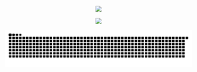 <p align="center">
  <a href="https://discord.com/users/925192939980857375">
    <img src="https://lanyard.cnrad.dev/api/925192939980857375?hideStatus=false&hideActivity=true&hideBadges=false&hideDecoration=false&animatedDecoration=false&theme=booru-qualityhentais" />
  </a>
</p>
<p align="center">
  <img src="https://count.getloli.com/@radianeuh?name=radianeuh&theme=booru-qualityhentaistheme=booru-qualityhentaistheme=booru-lisutheme=booru-jaypeetheme=booru-lisutheme=booru-lisutheme=booru-qualityhentaistheme=booru-jaypeetheme=booru-lisutheme=booru-qualityhentaistheme=booru-lisutheme=booru-jaypeetheme=booru-jaypeetheme=booru-lisutheme=booru-lisutheme=booru-jaypeetheme=booru-jaypeetheme=booru-qualityhentaistheme=booru-jaypeetheme=booru-lisutheme=booru-qualityhentaistheme=booru-jaypeetheme=booru-lisutheme=booru-qualityhentaistheme=booru-qualityhentaistheme=booru-qualityhentaistheme=booru-qualityhentaistheme=booru-qualityhentaistheme=booru-qualityhentaistheme=booru-lisutheme=booru-qualityhentaistheme=booru-jaypeetheme=booru-lisutheme=booru-qualityhentaistheme=booru-qualityhentaistheme=booru-qualityhentaistheme=booru-lisutheme=booru-lisutheme=booru-lisutheme=booru-lisutheme=booru-jaypeetheme=booru-lisutheme=booru-lisutheme=booru-lisutheme=booru-qualityhentaistheme=booru-lisutheme=booru-lisutheme=booru-qualityhentaistheme=booru-qualityhentaistheme=booru-qualityhentaistheme=booru-qualityhentaistheme=booru-lisutheme=booru-lisutheme=booru-lisutheme=booru-lisutheme=booru-jaypeetheme=booru-jaypeetheme=booru-qualityhentaistheme=booru-jaypeetheme=booru-lisutheme=booru-lisutheme=booru-qualityhentaistheme=booru-qualityhentaistheme=booru-lisutheme=booru-lisutheme=booru-lisutheme=booru-jaypeetheme=booru-qualityhentaistheme=booru-qualityhentaistheme=booru-jaypeetheme=booru-lisutheme=booru-lisutheme=booru-lisutheme=booru-qualityhentaistheme=booru-lisutheme=booru-qualityhentaistheme=booru-qualityhentaistheme=booru-qualityhentaistheme=booru-qualityhentais&padding=7&offset=0&align=bottom&scale=2&pixelated=1&darkmode=1" height="130" />
</p>
<p align="center">
  <picture>
    <source media="(prefers-color-scheme: dark)" srcset="https://raw.githubusercontent.com/radianeuh/radianeuh/output/github-contribution-grid-snake-dark.svg">
    <source media="(prefers-color-scheme: light)" srcset="https://raw.githubusercontent.com/radianeuh/radianeuh/output/github-contribution-grid-snake.svg">
    <img alt="github contribution grid snake animation" src="https://raw.githubusercontent.com/radianeuh/radianeuh/output/github-contribution-grid-snake.svg" width="800" height="100" />
  </picture>
</p>
